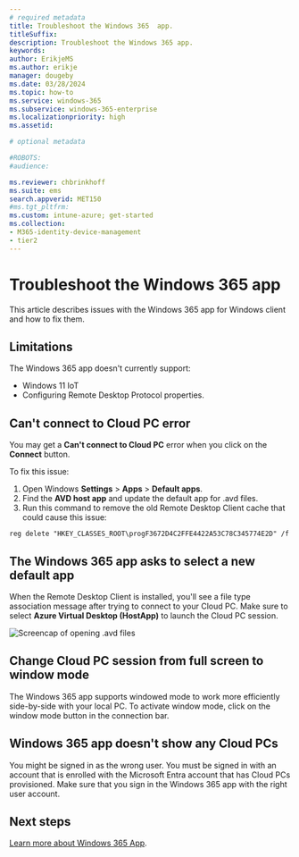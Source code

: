 ```yaml
---
# required metadata
title: Troubleshoot the Windows 365  app.
titleSuffix:
description: Troubleshoot the Windows 365 app.
keywords:
author: ErikjeMS
ms.author: erikje
manager: dougeby
ms.date: 03/28/2024
ms.topic: how-to
ms.service: windows-365
ms.subservice: windows-365-enterprise
ms.localizationpriority: high
ms.assetid: 

# optional metadata

#ROBOTS:
#audience:

ms.reviewer: chbrinkhoff
ms.suite: ems
search.appverid: MET150
#ms.tgt_pltfrm:
ms.custom: intune-azure; get-started
ms.collection:
- M365-identity-device-management
- tier2
---
```


# Troubleshoot the Windows 365 app

This article describes issues with the Windows 365 app for Windows client and how to fix them.

## Limitations

The Windows 365 app doesn't currently support:

- Windows 11 IoT
- Configuring Remote Desktop Protocol properties.

## Can't connect to Cloud PC error

You may get a **Can't connect to Cloud PC** error when you click on the **Connect** button.

To fix this issue:

1. Open Windows **Settings** > **Apps** > **Default apps**.
2. Find the **AVD host app** and update the default app for .avd files.
3. Run this command to remove the old Remote Desktop Client cache that could cause this issue:

```reg delete "HKEY_CLASSES_ROOT\progF3672D4C2FFE4422A53C78C345774E2D" /f```

## The Windows 365 app asks to select a new default app 

When the Remote Desktop Client is installed, you'll see a file type association message after trying to connect to your Cloud PC. Make sure to select **Azure Virtual Desktop (HostApp)** to launch the Cloud PC session.

![Screencap of opening .avd files](./media/troubleshoot-windows-365-app/azure-virtual-desktop.png)

## Change Cloud PC session from full screen to window mode  

The Windows 365 app supports windowed mode to work more efficiently side-by-side with your local PC. To activate window mode, click on the window mode button in the connection bar.  

## Windows 365 app doesn't show any Cloud PCs

You might be signed in as the wrong user. You must be signed in with an account that is enrolled with the Microsoft Entra account that has Cloud PCs provisioned. Make sure that you sign in the Windows 365 app with the right user account.

<!-- ########################## -->
## Next steps

[Learn more about Windows 365 App](https://support.microsoft.com/topic/cbb0d4d5-69d4-4f00-b050-6dc7a02d02d0).
